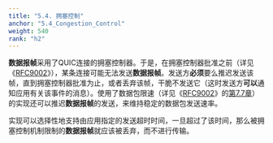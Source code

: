 ```yaml
---
title: "5.4. 拥塞控制"
anchor: "5.4_Congestion_Control"
weight: 540
rank: "h2"
---
```


**数据报帧**采用了QUIC连接的拥塞控制器。于是，在拥塞控制器批准之前（详见《[RFC9002]()》），某条连接可能无法发送**数据报帧**。发送方**必须**要么推迟发送该帧，直到拥塞控制器批准为止，或者丢弃该帧，干脆不发送它（这时发送方**可以**通知应用有关该事件的消息）。使用了数据包限速（详见《[RFC9002]()》的[第7.7章]()）的实现还可以推迟**数据报帧**的发送，来维持稳定的数据包发送速率。

实现可以选择性地支持由应用指定的发送超时时间，一旦超过了该时间，那么被拥塞控制机制限制的**数据报帧**就应该被丢弃，而不进行传输。
